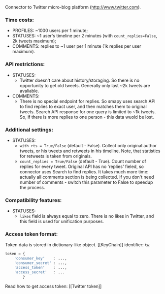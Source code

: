 Connector to Twitter micro-blog platform (http://www.twitter.com).

### Time costs:
* PROFILES: ~1000 users per 1 minute;
* STATUSES: ~1 user's timeline per 2 minutes (with `count_replies=False`, 2k tweets maximum);
* COMMENTS: replies to ~1 user per 1 minute (1k replies per user maximum).

### API restrictions:
* STATUSES:
    - Twitter doesn't care about history/storaging. So there is no opportunity to get old tweets. Generally only last ~2k tweets are avaliable.
* COMMENTS:
    - There is no special endpoint for replies. So smapy uses search API to find replies to exact user, and then matches them to original tweets. Search API response for one query is limited to ~1k tweets. So, if there is more replies to one person - this data wuold be lost.

### Additional settings:
* STATUSES:
    - `with_rts = True/False` (default - False). Collect only original author tweets, or his tweets and retweets in his timeline. Note, that statistics for retweets is taken from originals.
    - `count_replies = True/False` (default - True). Count number of replies for every tweet. Original API has no 'replies' fieled, so connector uses Search to find replies. It takes much more time: actually all comments section is being collected. If you don't need number of comments - switch this parameter to False to speedup the process.

### Compatibility features:
* STATUSES:
    - `likes` field is always equal to zero. There is no likes in Twitter, and this field is used for unification purposes.

### Access token format:

Token data is stored in dictionary-like object. [[KeyChain]] identifier: `tw`.

```python
token = {
    'consumer_key'    : ...,
    'consumer_secret' : ...,
    'access_token'    : ...,
    'access_secret'   : ...
        }
```

Read how to get access token: [[Twitter token]]